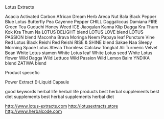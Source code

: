 Lotus Extracts

Acacia
Activated Carbon
African Dream Herb
Areca Nut
Bala
Black Pepper
Blue Lotus
Butterfly Pea
Cayenne Pepper
CHILL
Daggalicous
Damiana
FIRE
Green Tea
Guduchi
Honey Weed
ICE
Jiaogulan
Kanna
Klip Dagga
Kra Thum Kok
Kra Thum Na
LOTUS DELIGHT blend
LOTUS LOVE blend
LOTUS PASSION blend
Maconha Brava
Moringa
Neem
Papaya leaf
Puncture Vine
Red Lotus
Black Reishi
Red Reishi
RISE & SHINE blend
Sakae Naa
Sleepy Morning
Space Lotus
Stevia
Thornless Catclaw
Tongkat Ali
Turmeric
Velvet Bean
White Lotus stamen
White Lotus leaf
White Lotus seed
White Lotus flower
Wild Dagga
Wild Lettuce
Wild Passion
Wild Lemon Balm
YNDIKA blend
ZATIWA blend


Product specefic

Power
Extract
E-Liquid
Capsule

good keywords
herbal life
herbal life products
best herbal supplements
best diet supplements
best herbal supplements
herbal diet

http://www.lotus-extracts.com
http://lotusextracts.store
http://www.herbalcode.com















































































































































































































































































































































































































































































































































































































































































































































































































































































































































































